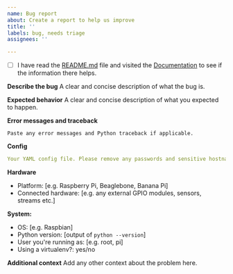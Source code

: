 ```yaml
---
name: Bug report
about: Create a report to help us improve
title: ''
labels: bug, needs triage
assignees: ''

---
```


- [ ] I have read the [README.md](https://github.com/flyte/pi-mqtt-gpio/blob/develop/README.md) file and visited the [Documentation](https://mqtt-io.app/) to see if the information there helps.

**Describe the bug**
A clear and concise description of what the bug is.

**Expected behavior**
A clear and concise description of what you expected to happen.

**Error messages and traceback**
```
Paste any error messages and Python traceback if applicable.
```

**Config**
```yaml
Your YAML config file. Please remove any passwords and sensitive hostnames/IP addresses.
```

**Hardware**
 - Platform: [e.g. Raspberry Pi, Beaglebone, Banana Pi]
 - Connected hardware:  [e.g. any external GPIO modules, sensors, streams etc.]

**System:**
 - OS: [e.g. Raspbian]
 - Python version: [output of `python --version`]
 - User you're running as: [e.g. root, pi]
 - Using a virtualenv?: yes/no

**Additional context**
Add any other context about the problem here.
